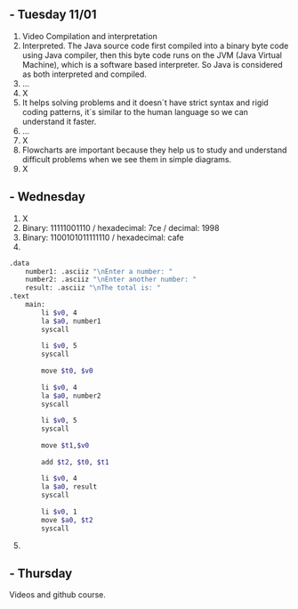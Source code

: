 ## - Tuesday 11/01

1. Video Compilation and interpretation
2. Interpreted. The Java source code first compiled into a binary byte code using Java compiler, then this byte code runs on the JVM (Java Virtual Machine), which is a software based interpreter. So Java is considered as both interpreted and compiled.
3. ...
4. X
5. It helps solving problems and it doesn´t have strict syntax and rigid coding patterns, it´s similar to the human language so we can understand it faster.
6. ...
7. X
8. Flowcharts are important because they help us to study and understand difficult problems when we see them in simple diagrams.
9. X

## - Wednesday

1. X
2. Binary: 11111001110 / hexadecimal: 7ce / decimal: 1998
3. Binary: 1100101011111110 / hexadecimal: cafe
4. 
```sh
.data
	number1: .asciiz "\nEnter a number: "
	number2: .asciiz "\nEnter another number: "
	result: .asciiz "\nThe total is: "
.text
	main:
		li $v0, 4
		la $a0, number1
		syscall
		
		li $v0, 5
		syscall
		
		move $t0, $v0
		
		li $v0, 4
		la $a0, number2
		syscall
		
		li $v0, 5
		syscall
		
		move $t1,$v0
		
		add $t2, $t0, $t1
		
		li $v0, 4
		la $a0, result
		syscall
		
		li $v0, 1
		move $a0, $t2
		syscall
```
5.  

## - Thursday

Videos and github course.
